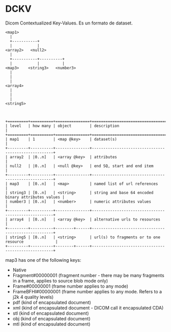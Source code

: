 #  DCKV

Dicom Contextualized Key-Values. Es un formato de dataset.

```
<map1>
  |
  +-----------+
  |           |
<array2>   <null2>
  |
  +-----------+----------+
  |           |          |  
<map3>    <string3>   <number3>
  |
  |
  |
<array4>
  |
  |
  |
<string5>



+=========+==========+===============+=====================================================+
| level   | how many | object        | description                                         |
+=========+==========+===============+=====================================================+
| map1    | 1        | <map @key>    | dataset(s)                                          |
+---------+----------+---------------+-----------------------------------------------------+
| array2  | |0..n]   | <array @key>  | attributes                                          |
| null2   | |0..n]   | <null @key>   | end SQ, start and end item                          |
+---------+----------+---------------+-----------------------------------------------------+
| map3    | [0..n]   | <map>         | named list of url references                        |
| string3 | [0..n]   | <string>      | string and base 64 encoded binary attributes values |
| number3 | [0..n]   | <number>      | numeric attributes values                           |
+---------+----------+---------------+-----------------------------------------------------+
| array4  | [0..n]   | <array @key>  | alternative urls to resources                       |
+---------+----------+--------+------+-----------------------------------------------------+
| string5 | [0..n]   | <string>      | url(s) to fragments or to one resource              |
+---------+----------+--------+------+-----------------------------------------------------+

```

map3 has one of the following keys:

- Native
- Fragment#00000001 (fragment number - there may be many fragments in a frame, applies to source blob mode only)
- Frame#00000001 (frame number applies to any mode)
- FrameBFHI#00000001 (frame number applies to any mode. Refers to a j2k 4 quality levels)
- pdf (kind of encapsulated document)
- xml (kind of encapsulated document - DICOM call it encapsulated CDA)
- stl (kind of encapsulated document)
- obj (kind of encapsulated document)
- mtl (kind of encapsulated document)





